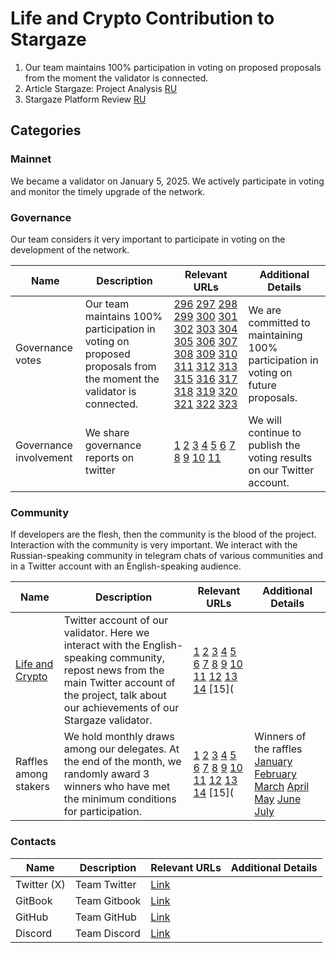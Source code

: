 # Life and Crypto Contribution to Stargaze

1. Our team maintains 100% participation in voting on proposed proposals from the moment the validator is connected.  
2. Article Stargaze: Project Analysis [RU](https://life-and-crypto.gitbook.io/life-and-crypto/vse-o-stargaze/stargaze-razbor-proekta)
3. Stargaze Platform Review [RU](https://life-and-crypto.gitbook.io/life-and-crypto/stargaze-zone-obzor-platformy)

## Categories

### Mainnet

We became a validator on January 5, 2025. We actively participate in voting and monitor the timely upgrade of the network.
                                                                                                                
### Governance

Our team considers it very important to participate in voting on the development of the network.

| Name                   | Description                                                                             | Relevant URLs | Additional Details |
| ---------------------- | --------------------------------------------------------------------------------------- | ------------- | ------------------ |
| Governance votes       | Our team maintains 100% participation in voting on proposed proposals from the moment the validator is connected. | [296](https://validator.keplr.app/vote/stargaze/296/starsvaloper1ghrj4utqa849kxfkcau4mwt8s0txgrt99ddgyz) [297](https://validator.keplr.app/vote/stargaze/297/starsvaloper1ghrj4utqa849kxfkcau4mwt8s0txgrt99ddgyz) [298](https://validator.keplr.app/vote/stargaze/298/starsvaloper1ghrj4utqa849kxfkcau4mwt8s0txgrt99ddgyz) [299](https://validator.keplr.app/vote/stargaze/299/starsvaloper1ghrj4utqa849kxfkcau4mwt8s0txgrt99ddgyz) [300](https://validator.keplr.app/vote/stargaze/300/starsvaloper1ghrj4utqa849kxfkcau4mwt8s0txgrt99ddgyz) [301](https://validator.keplr.app/vote/stargaze/301/starsvaloper1ghrj4utqa849kxfkcau4mwt8s0txgrt99ddgyz) [302](https://validator.keplr.app/vote/stargaze/302/starsvaloper1ghrj4utqa849kxfkcau4mwt8s0txgrt99ddgyz) [303](https://validator.keplr.app/vote/stargaze/303/starsvaloper1ghrj4utqa849kxfkcau4mwt8s0txgrt99ddgyz) [304](https://validator.keplr.app/vote/stargaze/304/starsvaloper1ghrj4utqa849kxfkcau4mwt8s0txgrt99ddgyz) [305](https://validator.keplr.app/vote/stargaze/305/starsvaloper1ghrj4utqa849kxfkcau4mwt8s0txgrt99ddgyz) [306](https://validator.keplr.app/vote/stargaze/306/starsvaloper1ghrj4utqa849kxfkcau4mwt8s0txgrt99ddgyz) [307](https://validator.keplr.app/vote/stargaze/307/starsvaloper1ghrj4utqa849kxfkcau4mwt8s0txgrt99ddgyz) [308](https://validator.keplr.app/vote/stargaze/308/starsvaloper1ghrj4utqa849kxfkcau4mwt8s0txgrt99ddgyz) [309](https://validator.keplr.app/vote/stargaze/309/starsvaloper1ghrj4utqa849kxfkcau4mwt8s0txgrt99ddgyz) [310](https://validator.keplr.app/vote/stargaze/310/starsvaloper1ghrj4utqa849kxfkcau4mwt8s0txgrt99ddgyz) [311](https://validator.keplr.app/vote/stargaze/311/starsvaloper1ghrj4utqa849kxfkcau4mwt8s0txgrt99ddgyz) [312](https://validator.keplr.app/vote/stargaze/312/starsvaloper1ghrj4utqa849kxfkcau4mwt8s0txgrt99ddgyz) [313](https://validator.keplr.app/vote/stargaze/313/starsvaloper1ghrj4utqa849kxfkcau4mwt8s0txgrt99ddgyz) [315](https://validator.keplr.app/vote/stargaze/315/starsvaloper1ghrj4utqa849kxfkcau4mwt8s0txgrt99ddgyz) [316](https://validator.keplr.app/vote/stargaze/316/starsvaloper1ghrj4utqa849kxfkcau4mwt8s0txgrt99ddgyz) [317](https://validator.keplr.app/vote/stargaze/317/starsvaloper1ghrj4utqa849kxfkcau4mwt8s0txgrt99ddgyz) [318](https://validator.keplr.app/vote/stargaze/318/starsvaloper1ghrj4utqa849kxfkcau4mwt8s0txgrt99ddgyz) [319](https://validator.keplr.app/vote/stargaze/319/starsvaloper1ghrj4utqa849kxfkcau4mwt8s0txgrt99ddgyz) [320](https://validator.keplr.app/vote/stargaze/320/starsvaloper1ghrj4utqa849kxfkcau4mwt8s0txgrt99ddgyz) [321](https://validator.keplr.app/vote/stargaze/321/starsvaloper1ghrj4utqa849kxfkcau4mwt8s0txgrt99ddgyz) [322](https://validator.keplr.app/vote/stargaze/322/starsvaloper1ghrj4utqa849kxfkcau4mwt8s0txgrt99ddgyz) [323](https://validator.keplr.app/vote/stargaze/323/starsvaloper1ghrj4utqa849kxfkcau4mwt8s0txgrt99ddgyz)| We are committed to maintaining 100% participation in voting on future proposals. |
| Governance involvement | We share governance reports on twitter | [1](https://x.com/lifeandcrypto_/status/1924884450158031276) [2](https://x.com/lifeandcrypto_/status/1916800990746910920) [3](https://x.com/lifeandcrypto_/status/1912168756077367704) [4](https://x.com/lifeandcrypto_/status/1898692330833502698) [5](https://x.com/lifeandcrypto_/status/1897267004895306190) [6](https://x.com/lifeandcrypto_/status/1889724893152804887) [7](https://x.com/lifeandcrypto_/status/1886710695997161856) [8](https://x.com/lifeandcrypto_/status/1885205375831728589) [9](https://x.com/lifeandcrypto_/status/1879936352088912107) [10](https://x.com/lifeandcrypto_/status/1877681636445135145) [11](https://x.com/lifeandcrypto_/status/1877839735558709611)| We will continue to publish the voting results on our Twitter account. |

### Community

If developers are the flesh, then the community is the blood of the project. Interaction with the community is very important. We interact with the Russian-speaking community in telegram chats of various communities and in a Twitter account with an English-speaking audience.

| Name        | Description | Relevant URLs | Additional Details |
| ----------- | ----------- | ------------- | ------------------ |
| [Life and Crypto](https://x.com/lifeandcrypto_) | Twitter account of our validator. Here we interact with the English-speaking community, repost news from the main Twitter account of the project, talk about our achievements of our Stargaze validator. | [1](https://x.com/lifeandcrypto_/status/1875841870422815228) [2](https://x.com/lifeandcrypto_/status/1877714634074927248) [3](https://x.com/lifeandcrypto_/status/1882856995327484025) [4](https://x.com/lifeandcrypto_/status/1893214254045536535) [5](https://x.com/lifeandcrypto_/status/1893905753217302839) [6](https://x.com/lifeandcrypto_/status/1897025411059736881) [7](https://x.com/lifeandcrypto_/status/1908886235356987429) [8](https://x.com/lifeandcrypto_/status/1913322434905980935) [9](https://x.com/lifeandcrypto_/status/1914440635643318437) [10](https://x.com/StargazeZone/status/1914725990376575370) [11](https://x.com/lifeandcrypto_/status/1936168743555809672) [12](https://x.com/lifeandcrypto_/status/1938469742429249629) [13](https://x.com/lifeandcrypto_/status/1940900381321810037) [14](https://x.com/lifeandcrypto_/status/1942286752128913794) [15](         |                    |
| Raffles among stakers | We hold monthly draws among our delegates. At the end of the month, we randomly award 3 winners who have met the minimum conditions for participation. | [1](https://x.com/lifeandcrypto_/status/1878904825066475827) [2](https://x.com/lifeandcrypto_/status/1881445761239703555) [3](https://x.com/lifeandcrypto_/status/1884329800875270189) [4](https://x.com/lifeandcrypto_/status/1887056269069992129) [5](https://x.com/lifeandcrypto_/status/1896819442669289720) [6](https://x.com/lifeandcrypto_/status/1904414048633958460) [7](https://x.com/lifeandcrypto_/status/1907708443365871890) [8](https://x.com/lifeandcrypto_/status/1910279891959918876) [9](https://x.com/lifeandcrypto_/status/1912493774392934494) [10](https://x.com/lifeandcrypto_/status/1916221086393585753) [11](https://x.com/lifeandcrypto_/status/1919364986985476494) [12](https://x.com/lifeandcrypto_/status/1922026872621183084) [13](https://x.com/lifeandcrypto_/status/1930377054177943649) [14](https://x.com/lifeandcrypto_/status/1942283244323684812) [15]( | Winners of the raffles [January](https://x.com/lifeandcrypto_/status/1885019117415014450) [February](https://x.com/lifeandcrypto_/status/1895516736960819658) [March](https://x.com/lifeandcrypto_/status/1906747199133815131) [April](https://x.com/lifeandcrypto_/status/1917603649825448238) [May](https://x.com/lifeandcrypto_/status/1928862056259727558) [June](https://x.com/lifeandcrypto_/status/1939721881604509727) [July](https://x.com/lifeandcrypto_/status/1951306697122664514)|

### Contacts

| Name | Description | Relevant URLs | Additional Details |
| ---- | ----------- | ------------- | ------------------ |
| Twitter (X)| Team Twitter | [Link](https://x.com/lifeandcrypto_) ||
| GitBook| Team Gitbook | [Link](https://life-and-crypto.gitbook.io/life-and-crypto/life-and-crypto-en) ||
| GitHub | Team GitHub | [Link](https://github.com/Life-and-Crypto) ||
| Discord | Team Discord | [Link](https://discord.gg/48bcV7S8) ||
